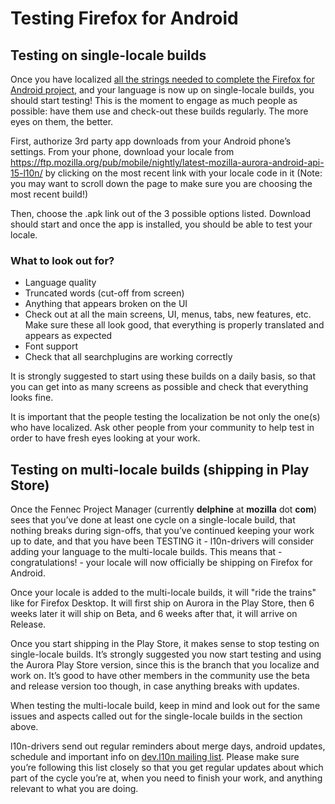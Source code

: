 # Testing Firefox for Android

## Testing on single-locale builds

Once you have localized [all the strings needed to complete the Firefox for Android project](/products/firefox_android/localize_android.md), and your language is now up on single-locale builds, you should start testing! This is the moment to engage as much people as possible: have them use and check-out these builds regularly. The more eyes on them, the better.

First, authorize 3rd party app downloads from your Android phone’s settings. From your phone, download your locale from https://ftp.mozilla.org/pub/mobile/nightly/latest-mozilla-aurora-android-api-15-l10n/ by clicking on the most recent link with your locale code in it (Note: you may want to scroll down the page to make sure you are choosing the most recent build!)

Then, choose the .apk link out of the 3 possible options listed. Download should start and once the app is installed, you should be able to test your locale.

### What to look out for?
* Language quality
* Truncated words (cut-off from screen)
* Anything that appears broken on the UI
* Check out at all the main screens, UI, menus, tabs, new features, etc. Make sure these all look good, that everything is properly translated and appears as expected
* Font support
* Check that all searchplugins are working correctly

It is strongly suggested to start using these builds on a daily basis, so that you can get into as many screens as possible and check that everything looks fine.

It is important that the people testing the localization be not only the one(s) who have localized. Ask other people from your community to help test in order to have fresh eyes looking at your work.

## Testing on multi-locale builds (shipping in Play Store)

Once the Fennec Project Manager (currently **delphine** at **mozilla** dot **com**) sees that you’ve done at least one cycle on a single-locale build, that nothing breaks during sign-offs, that you’ve continued keeping your work up to date, and that you have been TESTING it - l10n-drivers will consider adding your language to the multi-locale builds. This means that - congratulations! - your locale will now officially be shipping on Firefox for Android.

Once your locale is added to the multi-locale builds, it will "ride the trains" like for Firefox Desktop. It will first ship on Aurora in the Play Store, then 6 weeks later it will ship on Beta, and 6 weeks after that, it will arrive on Release.

Once you start shipping in the Play Store, it makes sense to stop testing on single-locale builds. It’s strongly suggested you now start testing and using the Aurora Play Store version, since this is the branch that you localize and work on. It’s good to have other members in the community use the beta and release version too though, in case anything breaks with updates.

When testing the multi-locale build, keep in mind and look out for the same issues and aspects called out for the single-locale builds in the section above.

l10n-drivers send out regular reminders about merge days, android updates, schedule and important info on [dev.l10n mailing list](https://lists.mozilla.org/listinfo/dev-l10n). Please make sure you’re following this list closely so that you get regular updates about which part of the cycle you’re at, when you need to finish your work, and anything relevant to what you are doing.
